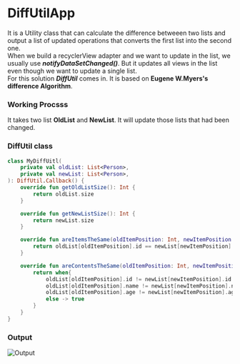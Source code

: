 # DiffUtilApp
It is a Utility class that can calculate the difference betweeen two lists and output a list of updated operations that converts the first list into the second one.</br>
When we build a recyclerView adapter and we want to update in the list, we usually use **_notifyDataSetChanged()_**. But it updates all views in the list even though we want to update a single list.</br>
For this solution **_DiffUtil_** comes in. It is based on **Eugene W.Myers's difference Algorithm**. 
### Working Procsss
It takes two list **OldList** and **NewList**. It will update those lists that had been changed. 
### DiffUtil class
```kotlin
class MyDiffUitl(
    private val oldList: List<Person>,
    private val newList: List<Person>,
): DiffUtil.Callback() {
    override fun getOldListSize(): Int {
        return oldList.size
    }

    override fun getNewListSize(): Int {
        return newList.size
    }

    override fun areItemsTheSame(oldItemPosition: Int, newItemPosition: Int): Boolean {
        return oldList[oldItemPosition].id == newList[newItemPosition].id
    }

    override fun areContentsTheSame(oldItemPosition: Int, newItemPosition: Int): Boolean {
        return when{
            oldList[oldItemPosition].id != newList[newItemPosition].id -> {false}
            oldList[oldItemPosition].name != newList[newItemPosition].name -> {false}
            oldList[oldItemPosition].age != newList[newItemPosition].age -> {false}
            else -> true
        }
    }
}
```
### Output
![Output](https://user-images.githubusercontent.com/78687005/201879423-565a7d52-1ada-4eb5-9212-665bc5a05c40.gif)
